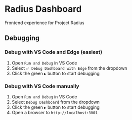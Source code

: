 # Radius Dashboard

Frontend experience for Project Radius

## Debugging

### Debug with VS Code and Edge (easiest)

1. Open `Run and Debug` in VS Code
1. Select `✅ Debug Dashboard with Edge` from the dropdown
1. Click the green `▶️` button to start debugging

### Debug with VS Code manually

1. Open `Run and Debug` in VS Code
1. Select `Debug Dashboard` from the dropdown
1. Click the green `▶️` button to start debugging
1. Open a browser to `http://localhost:3001`
